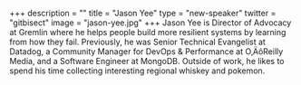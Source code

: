 +++
description = ""
title = "Jason Yee"
type = "new-speaker"
twitter = "gitbisect"
image = "jason-yee.jpg"
+++
Jason Yee is Director of Advocacy at Gremlin where he helps people build more resilient systems by learning from how they fail. Previously, he was Senior Technical Evangelist at Datadog, a Community Manager for DevOps & Performance at O‚ÄôReilly Media, and a Software Engineer at MongoDB. Outside of work, he likes to spend his time collecting interesting regional whiskey and pokemon.